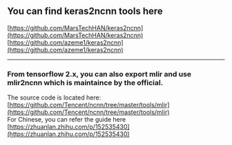 ## You can find keras2ncnn tools here

[https://github.com/MarsTechHAN/keras2ncnn](https://github.com/MarsTechHAN/keras2ncnn)  
[https://github.com/azeme1/keras2ncnn](https://github.com/azeme1/keras2ncnn)

----
### From tensorflow 2.x, you can also export mlir and use mlir2ncnn which is maintaince by the official.

The source code is located here: [https://github.com/Tencent/ncnn/tree/master/tools/mlir](https://github.com/Tencent/ncnn/tree/master/tools/mlir)  
For Chinese, you can refer the guide here [https://zhuanlan.zhihu.com/p/152535430](https://zhuanlan.zhihu.com/p/152535430)